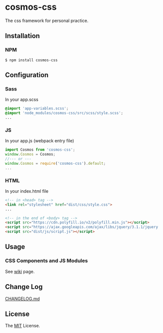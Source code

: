 # cosmos-css
The css framework for personal practice.

## Installation
### NPM
```shell
$ npm install cosmos-css
```

## Configuration
### Sass
In your app.scss
```scss
@import 'app-variables.scss';
@import 'node_modules/cosmos-css/src/scss/style.scss';
...
```
### JS
In your app.js (webpack entry file)
```js
import Cosmos from 'cosmos-css';
window.Cosmos = Cosmos;
//--- or ---
window.Cosmos = require('cosmos-css').default;
...
```
### HTML
In your index.html file
```html
<!-- in <head> tag -->
<link rel="stylesheet" href="dist/css/style.css">
...

<!-- in the end of <body> tag -->
<script src="https://cdn.polyfill.io/v2/polyfill.min.js"></script> 
<script src="https://ajax.googleapis.com/ajax/libs/jquery/3.1.1/jquery.min.js"></script>
<script src="dist/js/script.js"></script>
```

## Usage
### CSS Components and JS Modules
See [wiki](https://github.com/archco/cosmos-css/wiki) page.

## Change Log
[CHANGELOG.md](https://github.com/archco/cosmos-css/blob/master/CHANGELOG.md)

## License
The [MIT](https://github.com/archco/cosmos-css/blob/master/LICENSE) License.
